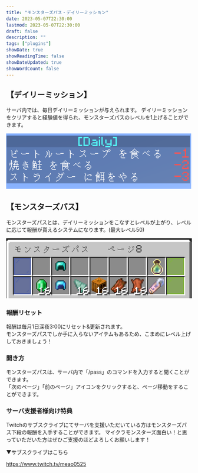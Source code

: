```yaml
---
title: "モンスターズパス・デイリーミッション"
date: 2023-05-07T22:30:00
lastmod: 2023-05-07T22:30:00
draft: false
description: ""
tags: ["plugins"]
showDate: true
showReadingTime: false
showDateUpdated: true
showWordCount: false
---
```


## 【デイリーミッション】
サーバ内では、毎日デイリーミッションが与えられます。
デイリーミッションをクリアすると経験値を得られ、モンスターズパスのレベルを1上げることができます。

![](daily.png)

## 【モンスターズパス】
モンスターズパスとは、デイリーミッションをこなすとレベルが上がり、レベルに応じて報酬が貰えるシステムになります。(最大レベル50)  

![](pass.png)
  
### 報酬リセット
報酬は毎月1日深夜3:00にリセット&更新されます。  
モンスターズパスでしか手に入らないアイテムもあるため、こまめにレベル上げしておきましょう！
  
### 開き方
モンスターズパスは、サーバ内で「/pass」のコマンドを入力すると開くことができます。  
「次のページ」「前のページ」アイコンをクリックすると、ページ移動をすることができます。

### サーバ支援者様向け特典
Twitchのサブスクライブにてサーバを支援いただいている方はモンスターズパス下段の報酬を入手することができます。
マイクラモンスターズ面白い！と思っていただいた方はぜひご支援のほどよろしくお願いします！

▼サブスクライブはこちら

https://www.twitch.tv/meao0525
  


